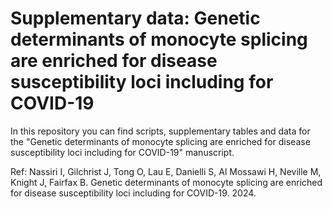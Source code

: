 # Supplementary data: Genetic determinants of monocyte splicing are enriched for disease susceptibility loci including for COVID-19
In this repository you can find scripts, supplementary tables and data for the "Genetic determinants of monocyte splicing are enriched for disease susceptibility loci including for COVID-19" manuscript.

Ref: Nassiri I, Gilchrist J, Tong O, Lau E, Danielli S, Al Mossawi H, Neville M, Knight J, Fairfax B. Genetic determinants of monocyte splicing are enriched for disease susceptibility loci including for COVID-19. 2024.
